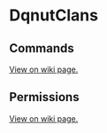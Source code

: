 # DqnutClans

## Commands
[View on wiki page.](https://github.com/DqnutDevelopment/DqnutClans/wiki/Commands)

## Permissions
[View on wiki page.](https://github.com/DqnutDevelopment/DqnutClans/wiki/Permissions)
